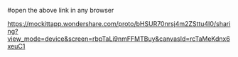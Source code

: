 #open the above link in any browser






https://mockittapp.wondershare.com/proto/bHSUR70nrsj4m2ZSttu4I0/sharing?view_mode=device&screen=rbpTaLi9nmFFMTBuy&canvasId=rcTaMeKdnx6xeuC1
